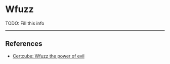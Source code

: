 # Wfuzz

TODO: Fill this info

---
## References

- [Certcube: Wfuzz the power of evil](https://blog.certcube.com/wfuzz-the-power-of-evil/)